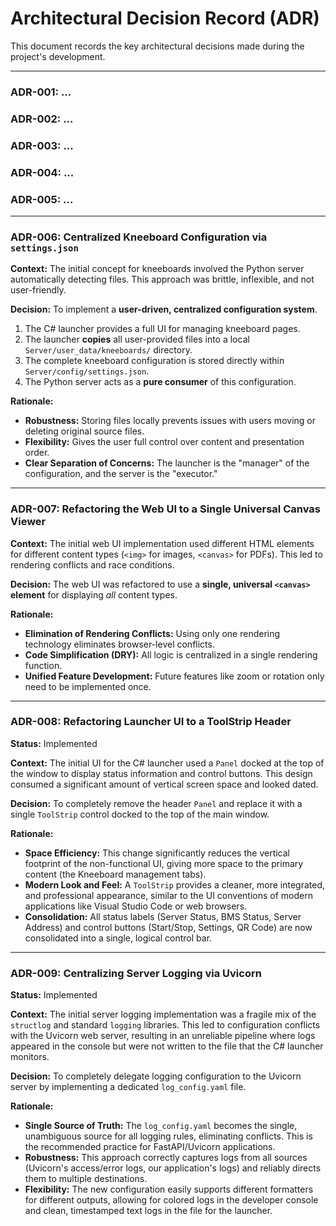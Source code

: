 # Architectural Decision Record (ADR)

This document records the key architectural decisions made during the project's development.

---
<!-- ADRs 001-005 без изменений -->
### ADR-001: ...
### ADR-002: ...
### ADR-003: ...
### ADR-004: ...
### ADR-005: ...
---

### ADR-006: Centralized Kneeboard Configuration via `settings.json`

**Context:**
The initial concept for kneeboards involved the Python server automatically detecting files. This approach was brittle, inflexible, and not user-friendly.

**Decision:**
To implement a **user-driven, centralized configuration system**.
1.  The C# launcher provides a full UI for managing kneeboard pages.
2.  The launcher **copies** all user-provided files into a local `Server/user_data/kneeboards/` directory.
3.  The complete kneeboard configuration is stored directly within `Server/config/settings.json`.
4.  The Python server acts as a **pure consumer** of this configuration.

**Rationale:**
*   **Robustness:** Storing files locally prevents issues with users moving or deleting original source files.
*   **Flexibility:** Gives the user full control over content and presentation order.
*   **Clear Separation of Concerns:** The launcher is the "manager" of the configuration, and the server is the "executor."

---

### ADR-007: Refactoring the Web UI to a Single Universal Canvas Viewer

**Context:**
The initial web UI implementation used different HTML elements for different content types (`<img>` for images, `<canvas>` for PDFs). This led to rendering conflicts and race conditions.

**Decision:**
The web UI was refactored to use a **single, universal `<canvas>` element** for displaying *all* content types.

**Rationale:**
*   **Elimination of Rendering Conflicts:** Using only one rendering technology eliminates browser-level conflicts.
*   **Code Simplification (DRY):** All logic is centralized in a single rendering function.
*   **Unified Feature Development:** Future features like zoom or rotation only need to be implemented once.

---

### ADR-008: Refactoring Launcher UI to a ToolStrip Header

**Status:** Implemented

**Context:**
The initial UI for the C# launcher used a `Panel` docked at the top of the window to display status information and control buttons. This design consumed a significant amount of vertical screen space and looked dated.

**Decision:**
To completely remove the header `Panel` and replace it with a single `ToolStrip` control docked to the top of the main window.

**Rationale:**
*   **Space Efficiency:** This change significantly reduces the vertical footprint of the non-functional UI, giving more space to the primary content (the Kneeboard management tabs).
*   **Modern Look and Feel:** A `ToolStrip` provides a cleaner, more integrated, and professional appearance, similar to the UI conventions of modern applications like Visual Studio Code or web browsers.
*   **Consolidation:** All status labels (Server Status, BMS Status, Server Address) and control buttons (Start/Stop, Settings, QR Code) are now consolidated into a single, logical control bar.

---

### ADR-009: Centralizing Server Logging via Uvicorn

**Status:** Implemented

**Context:**
The initial server logging implementation was a fragile mix of the `structlog` and standard `logging` libraries. This led to configuration conflicts with the Uvicorn web server, resulting in an unreliable pipeline where logs appeared in the console but were not written to the file that the C# launcher monitors.

**Decision:**
To completely delegate logging configuration to the Uvicorn server by implementing a dedicated `log_config.yaml` file.

**Rationale:**
*   **Single Source of Truth:** The `log_config.yaml` becomes the single, unambiguous source for all logging rules, eliminating conflicts. This is the recommended practice for FastAPI/Uvicorn applications.
*   **Robustness:** This approach correctly captures logs from all sources (Uvicorn's access/error logs, our application's logs) and reliably directs them to multiple destinations.
*   **Flexibility:** The new configuration easily supports different formatters for different outputs, allowing for colored logs in the developer console and clean, timestamped text logs in the file for the launcher.